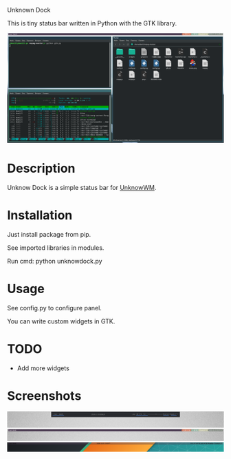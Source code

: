 
Unknown Dock


This is tiny status bar written in Python with the GTK library.

![Screenshot](https://github.com/J-CITY/unknowdock/blob/master/screens/0.png)

# Description
Unknow Dock is a simple status bar for [UnknowWM](https://github.com/J-CITY/unknowwm).

# Installation

Just install package from pip.

See imported libraries in modules.

Run cmd: python unknowdock.py

# Usage

See config.py to configure panel.

You can write custom widgets in GTK.

# TODO

* Add more widgets

# Screenshots

![Imgur](https://github.com/J-CITY/unknowdock/blob/master/screens/1.png)
![Imgur](https://github.com/J-CITY/unknowdock/blob/master/screens/2.png)
![Imgur](https://github.com/J-CITY/unknowdock/blob/master/screens/3.png)





